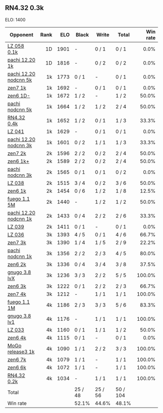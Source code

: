 ## RN4.32 0.3k ##

ELO: 1400

Opponent | Rank | ELO | Black | Write | Total | Win rate
---------|-----:|----:|-------|-------|-------|-------:
[LZ 058 0.1k](LZ%20058%200.1k.md) | 1D | 1901 | - | 0 / 1 | 0 / 1 | 0.0%
[pachi 12.20 1k](pachi%2012.20%201k.md) | 1D | 1816 | - | 0 / 2 | 0 / 2 | 0.0%
[pachi 12.20 nodcnn 5k](pachi%2012.20%20nodcnn%205k.md) | 1k | 1773 | 0 / 1 | - | 0 / 1 | 0.0%
[zen7 1k](zen7%201k.md) | 1k | 1692 | - | 0 / 1 | 0 / 1 | 0.0%
[zen6 1D-](zen6%201D-.md) | 1k | 1672 | 1 / 2 | - | 1 / 2 | 50.0%
[pachi nodcnn 5k](pachi%20nodcnn%205k.md) | 1k | 1664 | 1 / 2 | 1 / 2 | 2 / 4 | 50.0%
[RN4.32 0.4k](RN4.32%200.4k.md) | 1k | 1652 | 1 / 2 | 0 / 1 | 1 / 3 | 33.3%
[LZ 041](LZ%20041.md) | 1k | 1629 | - | 0 / 1 | 0 / 1 | 0.0%
[pachi 12.20 nodcnn 3k](pachi%2012.20%20nodcnn%203k.md) | 1k | 1601 | 0 / 2 | 1 / 1 | 1 / 3 | 33.3%
[zen7 2k](zen7%202k.md) | 2k | 1596 | 2 / 2 | 0 / 2 | 2 / 4 | 50.0%
[zen6 1k+](zen6%201k+.md) | 2k | 1589 | 2 / 2 | 0 / 2 | 2 / 4 | 50.0%
[pachi nodcnn 3k](pachi%20nodcnn%203k.md) | 2k | 1565 | 0 / 1 | 0 / 1 | 0 / 2 | 0.0%
[LZ 038](LZ%20038.md) | 2k | 1515 | 3 / 4 | 0 / 2 | 3 / 6 | 50.0%
[zen6 1k](zen6%201k.md) | 2k | 1454 | 0 / 6 | 1 / 2 | 1 / 8 | 12.5%
[fuego 1.1 5M](fuego%201.1%205M.md) | 2k | 1440 | - | 1 / 2 | 1 / 2 | 50.0%
[pachi 12.20 nodcnn 1k](pachi%2012.20%20nodcnn%201k.md) | 2k | 1433 | 0 / 4 | 2 / 2 | 2 / 6 | 33.3%
[LZ 039](LZ%20039.md) | 2k | 1411 | 0 / 1 | - | 0 / 1 | 0.0%
[LZ 036](LZ%20036.md) | 3k | 1393 | 4 / 5 | 0 / 1 | 4 / 6 | 66.7%
[zen7 3k](zen7%203k.md) | 3k | 1390 | 1 / 4 | 1 / 5 | 2 / 9 | 22.2%
[pachi nodcnn 1k](pachi%20nodcnn%201k.md) | 3k | 1356 | 2 / 2 | 2 / 3 | 4 / 5 | 80.0%
[zen6 2k](zen6%202k.md) | 3k | 1336 | 0 / 4 | 3 / 4 | 3 / 8 | 37.5%
[gnugo 3.8 lvX](gnugo%203.8%20lvX.md) | 3k | 1236 | 3 / 3 | 2 / 2 | 5 / 5 | 100.0%
[zen6 3k](zen6%203k.md) | 3k | 1222 | 0 / 1 | 2 / 2 | 2 / 3 | 66.7%
[zen7 4k](zen7%204k.md) | 3k | 1212 | - | 1 / 1 | 1 / 1 | 100.0%
[fuego 1.1 1M](fuego%201.1%201M.md) | 4k | 1186 | 2 / 3 | 3 / 3 | 5 / 6 | 83.3%
[gnugo 3.8 lv1](gnugo%203.8%20lv1.md) | 4k | 1176 | - | 1 / 1 | 1 / 1 | 100.0%
[LZ 033](LZ%20033.md) | 4k | 1160 | 0 / 1 | 1 / 1 | 1 / 2 | 50.0%
[zen6 4k](zen6%204k.md) | 4k | 1115 | 0 / 1 | - | 0 / 1 | 0.0%
[MoGo release3 1k](MoGo%20release3%201k.md) | 4k | 1090 | 1 / 1 | 2 / 2 | 3 / 3 | 100.0%
[zen6 7k](zen6%207k.md) | 4k | 1079 | 1 / 1 | - | 1 / 1 | 100.0%
[zen6 6k](zen6%206k.md) | 4k | 1072 | 1 / 1 | - | 1 / 1 | 100.0%
[RN4.32 0.2k](RN4.32%200.2k.md) | 4k | 1034 | - | 1 / 1 | 1 / 1 | 100.0%
Total | | | 25 / 48 | 25 / 56 | 50 / 104 | 
Win rate| | | 52.1% | 44.6% | 48.1% | 
